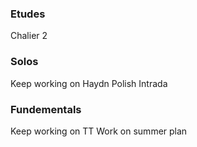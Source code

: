 ### Etudes

Chalier 2

### Solos

Keep working on Haydn
Polish Intrada

### Fundementals

Keep working on TT
Work on summer plan

